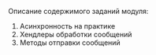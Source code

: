 Описание содержимого заданий модуля:
1. Асинхронность на практике
2. Хендлеры обработки сообщений
3. Методы отправки сообщений
